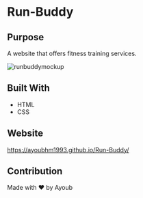 # Run-Buddy

## Purpose
A website that offers fitness training services.

![runbuddymockup](https://user-images.githubusercontent.com/70945176/94374926-5cce7380-00d5-11eb-90e8-53a05276b21a.jpg)

## Built With
* HTML
* CSS

## Website
https://ayoubhm1993.github.io/Run-Buddy/

## Contribution
Made with ❤️ by Ayoub
